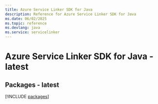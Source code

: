 ```yaml
---
title: Azure Service Linker SDK for Java
description: Reference for Azure Service Linker SDK for Java
ms.date: 06/02/2025
ms.topic: reference
ms.devlang: java
ms.service: servicelinker
---
```

# Azure Service Linker SDK for Java - latest
## Packages - latest
[!INCLUDE [packages](service-linker-index.md)]